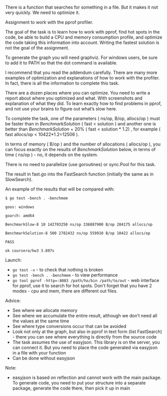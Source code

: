There is a function that searches for something in a file. But it makes it not very quickly. We need to optimize it.

Assignment to work with the pprof profiler.

The goal of the task is to learn how to work with pprof, find hot spots in the code, be able to build a CPU and memory consumption profile, and optimize the code taking this information into account. Writing the fastest solution is not the goal of the assignment.

To generate the graph you will need graphviz. For windows users, be sure to add it to PATH so that the dot command is available.

I recommend that you read the addendum carefully. There are many more examples of optimization and explanations of how to work with the profiler. In fact, there is all the information to complete this task.

There are a dozen places where you can optimize.
You need to write a report about where you optimized and what. With screenshots and explanation of what they did. To learn exactly how to find problems in pprof, and not use your brains to figure out what’s slow here.

To complete the task, one of the parameters ( ns/op, B/op, allocs/op ) must be faster than in *BenchmarkSolution* ( fast < solution ) and another one is better than *BenchmarkSolution* + 20% ( fast < solution * 1.2) , for example ( fast allocs/op < 10422*1.2=12506 ).

In terms of memory ( B/op ) and the number of allocations ( allocs/op ), you can focus exactly on the results of *BenchmarkSolution* below, in terms of time ( ns/op ) - no, it depends on the system.

There is no need to parallelize (use goroutines) or sync.Pool for this task.

The result in fast.go into the FastSearch function (initially the same as in SlowSearch).

An example of the results that will be compared with:
```
$ go test -bench . -benchmem

goos: windows

goarch: amd64

BenchmarkSlow-8 10 142703250 ns/op 336887900 B/op 284175 allocs/op

BenchmarkSolution-8 500 2782432 ns/op 559910 B/op 10422 allocs/op

PASS

ok coursera/hw3 3.897s
```

Launch:
* `go test -v` - to check that nothing is broken
* `go test -bench . -benchmem` - to view performance
* `go tool pprof -http=:8083 /path/ho/bin /path/to/out` - web interface for pprof, use it to search for hot spots. Don't forget that you have 2 modes - cpu and mem, there are different out files.

Adviсe:
* See where we allocate memory
* See where we accumulate the entire result, although we don’t need all the values ​​at the same time
* See where type conversions occur that can be avoided
* Look not only at the graph, but also in pprof in text form (list FastSearch) - there you can see where everything is directly from the source code
* The task assumes the use of easyjson. This library is on the server, you can connect it. But you need to place the code generated via easyjson in a file with your function
* Can be done without easyjson

Note:
* easyjson is based on reflection and cannot work with the main package. To generate code, you need to put your structure into a separate package, generate the code there, then pick it up in main
